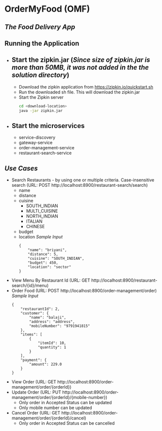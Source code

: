 # OrderMyFood (OMF)
## _The Food Delivery App_

## Running the Application

- ## Start the zipkin.jar (_Since size of zipkin.jar is more than 50MB, it was not added in the the solution directory_)
    - Download the zipkin application from https://zipkin.io/quickstart.sh
    - Run the downloaded sh file. This will download the zipkin.jar
    - Start the Zipkin server
        ```sh
        cd <download-location>
        java -jar zipkin.jar
        ```
- ## Start the microservices
    - service-discovery
    - gateway-service
    - order-management-service
    - restaurant-search-service

## _Use Cases_
- Search Restaurants - by using one or multiple criteria. Case-insensitive search (URL: POST http://localhost:8900/restaurant-search/search)
  - name
  - distance
  - cuisine
    - SOUTH_INDIAN
    - MULTI_CUISINE
    - NORTH_INDIAN
    - ITALIAN
    - CHINESE
  - budget
  - location
    _Sample Input_
    ```
    {
        "name": "briyani",
        "distance": 5,
        "cuisine": "SOUTH_INDIAN",
        "budget": 450,
        "location": "sector"
    }
    ```
- View Menu By Restaurant Id (URL: GET http://localhost:8900/restaurant-search/{id}/menu)
- Order Food (URL: POST http://localhost:8900/order-management/order)
  _Sample Input_
    ```
    {
        "restaurantId": 2,
        "customer": {
            "name": "balaji",
            "address": "address",
            "mobileNumber": "9791941815"
        },
        "items": [
            {
                "itemId": 10,
                "quantity": 1
            }
        ],
        "payment": {
            "amount": 229.0
        }
    }
    ```
- View Order (URL: GET http://localhost:8900/order-management/order/{orderId})
- Update Order (URL: PUT http://localhost:8900/order-management/order/{orderId}/{mobile-number})
  - Only order in Accepted Status can be updated
  - Only mobile number can be updated
- Cancel Order (URL: GET http://localhost:8900/order-management/order/{orderId}/cancel)
  - Only order in Accepted Status can be cancelled